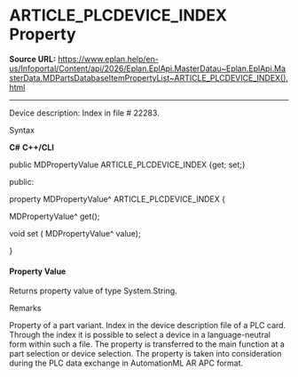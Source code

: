 # ARTICLE_PLCDEVICE_INDEX Property

**Source URL:** https://www.eplan.help/en-us/Infoportal/Content/api/2026/Eplan.EplApi.MasterDatau~Eplan.EplApi.MasterData.MDPartsDatabaseItemPropertyList~ARTICLE_PLCDEVICE_INDEX().html

---

Device description: Index in file # 22283.

Syntax

**C#**
**C++/CLI**


public MDPropertyValue ARTICLE_PLCDEVICE_INDEX {get; set;}

public:

property MDPropertyValue^ ARTICLE_PLCDEVICE_INDEX {

   MDPropertyValue^ get();

   void set (    MDPropertyValue^ value);

}


#### Property Value

Returns property value of type System.String.

Remarks

Property of a part variant. Index in the device description file of a PLC card. Through the index it is possible to select a device in a language-neutral form within such a file. The property is transferred to the main function at a part selection or device selection. The property is taken into consideration during the PLC data exchange in AutomationML AR APC format.
